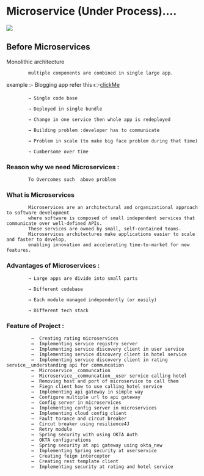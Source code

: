 # Microservice (Under Process)....

<img src ="https://insights.codewave.com/wp-content/uploads/2022/08/microservices-architecture-ecommerce-application-development.gif" />

## Before Microservices

   Monolithic architecture
  
            multiple components are combined in single large app.

   example :- Blogging app refer this 👉[clickMe](https://github.com/ahtishamkhan5678/Blogging_Application_APIs)

            → Single code base

            → Deployed in single bundle

            → Change in one service then whole app is redeployed

            → Building problem :developer has to communicate

            → Problem in scale (to make big face problem during that time)

            → Cumbersome over time 


### **Reason why we need Microservices** :

            To Overcomes such  above problem 

### **What is Microservices**
            Microservices are an architectural and organizational approach to software development
            where software is composed of small independent services that communicate over well-defined APIs.
            These services are owned by small, self-contained teams.
            Microservices architectures make applications easier to scale and faster to develop, 
            enabling innovation and accelerating time-to-market for new features.

### Advantages of **Microservices** :

            → Large apps are divide into small parts

            → Different codebase

            → Each module managed independently (or easily)

            → Different tech stack

### Feature of **Project** :

             →  Creating rating microservices 
             →  Implementing service registry server
             →  Implementing service discovery client in user service 
             →  Implementing service discovery client in hotel service 
             →  Implementing service discovery client in rating service__understanding api for communcation 
             →  Microservice__communcation 
             →  Microservice__communcation__user service calling hotel 
             →  Removing host and port of microservice to call them
             →  Fiegn client how to use calling hotel service
             →  Implementing api gateway in simple way
             →  Configure multiple url to api gateway 
             →  Config server in microservices
             →  Implementing config server in microservices
             →  Implementing cloud config client
             →  Fault torance and circut breaker
             →  Circut breaker using resilience4J
             →  Retry module
             →  Spring security with using OKTA Auth
             →  OKTA configurations
             →  Spring security at api gateway using okta_new 
             →  Implementing Spring security at userservice 
             →  Creating feign interceptor
             →  Creating rest template client
             →  Implementing security at rating and hotel service

